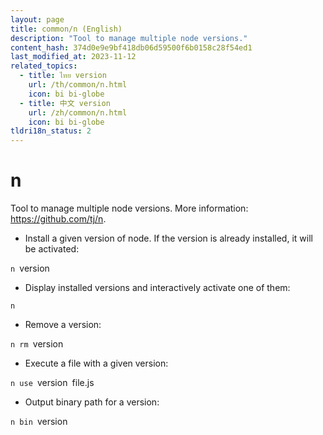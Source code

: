 ```yaml
---
layout: page
title: common/n (English)
description: "Tool to manage multiple node versions."
content_hash: 374d0e9e9bf418db06d59500f6b0158c28f54ed1
last_modified_at: 2023-11-12
related_topics:
  - title: ไทย version
    url: /th/common/n.html
    icon: bi bi-globe
  - title: 中文 version
    url: /zh/common/n.html
    icon: bi bi-globe
tldri18n_status: 2
---
```

# n

Tool to manage multiple node versions.
More information: <https://github.com/tj/n>.

- Install a given version of node. If the version is already installed, it will be activated:

`n `<span class="tldr-var badge badge-pill bg-dark-lm bg-white-dm text-white-lm text-dark-dm font-weight-bold">version</span>

- Display installed versions and interactively activate one of them:

`n`

- Remove a version:

`n rm `<span class="tldr-var badge badge-pill bg-dark-lm bg-white-dm text-white-lm text-dark-dm font-weight-bold">version</span>

- Execute a file with a given version:

`n use `<span class="tldr-var badge badge-pill bg-dark-lm bg-white-dm text-white-lm text-dark-dm font-weight-bold">version</span>` `<span class="tldr-var badge badge-pill bg-dark-lm bg-white-dm text-white-lm text-dark-dm font-weight-bold">file.js</span>

- Output binary path for a version:

`n bin `<span class="tldr-var badge badge-pill bg-dark-lm bg-white-dm text-white-lm text-dark-dm font-weight-bold">version</span>
